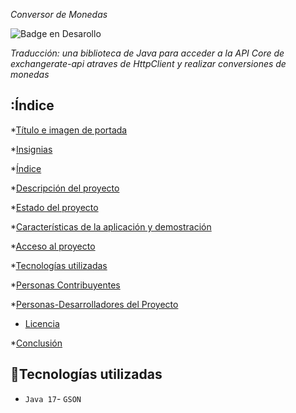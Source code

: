 <em> Conversor de Monedas </em>

 ![Badge en Desarollo](https://img.shields.io/badge/STATUS-EN%20DESAROLLO-green)

 *Traducción: una biblioteca de Java para acceder a la API Core de exchangerate-api atraves de HttpClient y realizar conversiones de monedas*

 ## :Índice

*[Título e imagen de portada](#Título-e-imagen-de-portada)

*[Insignias](#insignias)

*[Índice](#índice)

*[Descripción del proyecto](#descripción-del-proyecto)

*[Estado del proyecto](#Estado-del-proyecto)

*[Características de la aplicación y demostración](#Características-de-la-aplicación-y-demostración)

*[Acceso al proyecto](#acceso-proyecto)

*[Tecnologías utilizadas](#tecnologías-utilizadas)

*[Personas Contribuyentes](#personas-contribuyentes)

*[Personas-Desarrolladores del Proyecto](#personas-desarrolladores)

* [Licencia](#licencia)

*[Conclusión](#conclusión)

## :hammer:Tecnologías utilizadas

- `Java 17`- `GSON`
